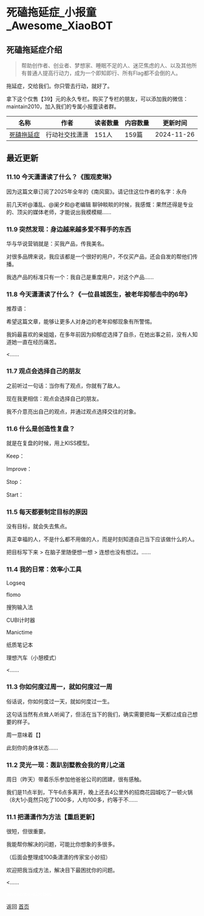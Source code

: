 # 死磕拖延症_小报童_Awesome_XiaoBOT

## 死磕拖延症介绍
> 帮助创作者、创业者、梦想家、睡眠不足的人、迷茫焦虑的人、以及其他所有普通人提高行动力，成为一个即知即行、所有Flag都不会倒的人。    
    
拖延症，交给我们。你只管去行动，就好了。    
    
拿下这个仅售【39】元的永久专栏。购买了专栏的朋友，可以添加我的微信：maintain2010，加入我们的专属小报童读者群。  
  


|名称|作者|读者数量|内容数量|更新时间|
|---|---|---|---|---|
|[死磕拖延症](https://xiaobot.net/p/betterme?refer=0b133df9-27dc-423b-8101-639049001c13)|行动社交找潇潇|151人|159篇|2024-11-26|

## 最近更新
### 11.10 今天潇潇读了什么？《围观麦琳》

因为这篇文章订阅了2025年全年的《南风窗》。请记住这位作者的名字：永舟

前几天听@潘乱、@阑夕和@老编辑 聊钟睒睒的时候，我感慨：果然还得是专业的、顶尖的媒体老师，才能说出我模模糊......

### 11.9 突然发现：身边越来越多爱不释手的东西

华与华说营销就是：买我产品，传我美名。

对很多品牌来说，我应该都是一个很好的用户，不仅买产品，还会自发的帮他们传播。

我选产品的标准只有一个：我自己是重度用户，对这个产品......

### 11.8 今天潇潇读了什么？《一位县城医生，被老年抑郁击中的6年》

推荐语：

希望这篇文章，能够让更多人对身边的老年抑郁现象有所警惕。

我妈最喜欢的亲姐姐，在多年前因为抑郁症选择了自杀，在她出事之前，没有人知道她一直在经历痛苦。

<......

### 11.7 观点会选择自己的朋友

之前听过一句话：当你有了观点，你就有了敌人。

现在我更相信：观点会选择自己的朋友。

我不介意亮出自己的观点，并通过观点选择交往的对象。

### 11.6 什么是创造性复盘？

就是在复盘的时候，用上KISS模型。

Keep：

Improve：

Stop：

Start：

### 11.5 每天都要制定目标的原因

没有目标，就会失去焦点。

真正幸福的人，不是什么都不用做的人，而是时刻知道自己当下应该做什么的人。

把目标写下来 > 在脑子里随便想一想 > 连想也没有想过。......

### 11.4 我的日常：效率小工具

Logseq

flomo

搜狗输入法

CUBI计时器

Manictime

纸质笔记本

理想汽车（小憩模式）

<......

### 11.3 你如何度过周一，就如何度过一周

俗话说，你如何度过一天，就如何度过一生。

这句话当然有点耸人听闻了，但活在当下的我们，确实需要把每一天都过成自己想要的样子。

周一意味着【】

此刻你的身体状态......

### 11.2 灵光一现：轰趴别墅教会我的育儿之道

周日（昨天）带着乐乐参加他爸爸公司的团建，很有感触。

我们是11点半到，下午6点多离开，晚上还去4公里外的招商花园城吃了一顿火锅（8大1小竟然只吃了1000多，人均100多，约等于不......

### 11.1 把潇潇作为方法【重启更新】

很短，但很重要。

我能帮你解决的问题，可能比你想象的多很多。

（后面会整理成100条潇潇的传家宝小妙招）

欢迎把我当成方法，解决目下最困扰你的问题。

<......


<a href="https://github.com/Reno9527/awesome-xiaobot" style="color: white; text-decoration: none;">awesome-xiaobot</a>

返回 [首页](../README.md)
